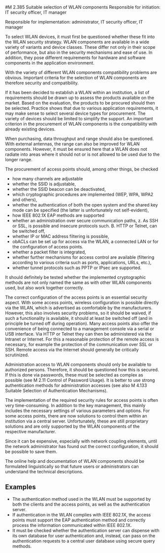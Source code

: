 #M 2.385 Suitable selection of WLAN components
Responsible for initiation: IT security officer, IT manager

Responsible for implementation: administrator, IT security officer, IT manager

To select WLAN devices, it must first be questioned whether these fit into the WLAN security strategy. WLAN components are available in a wide variety of variants and device classes. These differ not only in their scope of performance, but also in the security mechanisms and ease of use. In addition, they pose different requirements for hardware and software components in the application environment.

With the variety of different WLAN components compatibility problems are obvious. Important criteria for the selection of WLAN components are therefore security and compatibility.

If it has been decided to establish a WLAN within an institution, a list of requirements should be drawn up to assess the products available on the market. Based on the evaluation, the products to be procured should then be selected. Practice shows that due to various application requirements, it may make sense to select several device types for procurement. The variety of devices should be limited to simplify the support. An important criterion in the procurement of WLAN components is the compatibility with already existing devices.

When purchasing, data throughput and range should also be questioned. With external antennas, the range can also be improved for WLAN components. However, it must be ensured here that a WLAN does not radiate into areas where it should not or is not allowed to be used due to the longer range.

The procurement of access points should, among other things, be checked

* how many channels are adjustable
* whether the SSID is adjustable,
* whether the SSID beacon can be deactivated,
* which cryptographic procedures are implemented (WEP, WPA, WPA2 and others),
* whether the authentication of both the open system and the shared key mode can be specified (the latter is unfortunately not self-evident),
* how IEEE 802.1X EAP methods are supported
* whether an administration over secure communication paths, z. As SSH or SSL, is possible and insecure protocols such. B. HTTP or Telnet, can be switched off,
* whether IP or MAC address filtering is possible,
* obACLs can be set up for access via the WLAN, a connected LAN or for the configuration of access points.
* whether a packet filter is integrated,
* whether further mechanisms for access control are available (filtering according to various criteria such as ports, applications, URLs, etc.),
* whether tunnel protocols such as PPTP or IPsec are supported.


It should definitely be tested whether the implemented cryptographic methods are not only named the same as with other WLAN components used, but also work together correctly.

The correct configuration of the access points is an essential security aspect. With some access points, wireless configuration is possible directly via the WLAN, which is advertised as comfortable by the manufacturers. However, this also involves security problems, so it should be waived, if such a functionality is available, it should at least be switched off (and in principle be turned off during operation). Many access points also offer the convenience of being connected to a management console via a serial or USB interface. Via HTTP or Telnet they can then be administered via the Intranet or Internet. For this a reasonable protection of the remote access is necessary, for example the protection of the communication over SSL or SSH. Remote access via the Internet should generally be critically scrutinized.

Administration access to WLAN components should only be available to authorized persons. Therefore, it should be questioned how this is secured. If this is done via passwords, these must be selected as complex as possible (see M 2.11 Control of Password Usage). It is better to use strong authentication methods for administration accesses (see also M 4.133 Suitable Selection of Authentication Mechanisms).

The implementation of the required security rules for access points is often very time-consuming. In addition to the key management, this mainly includes the necessary settings of various parameters and options. For some access points, there are now solutions to control them within an institution via a central server. Unfortunately, these are still proprietary solutions and are only supported by the WLAN components of the respective manufacturer.

Since it can be expensive, especially with network coupling elements, until the network administrator has found out the correct configuration, it should be possible to save them.

The online help and documentation of WLAN components should be formulated linguistically so that future users or administrators can understand the technical descriptions.



## Examples 
* The authentication method used in the WLAN must be supported by both the clients and the access points, as well as the authentication server.
* If authentication in the WLAN complies with IEEE 802.1X, the access points must support the EAP authentication method and correctly process the information communicated within IEEE 802.1X.
* It must be checked whether the authentication server can dispense with its own database for user authentication and, instead, can pass on the authentication requests to a central user database using secure query methods.




